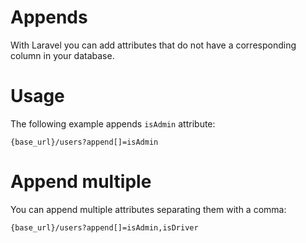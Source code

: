 # Appends

With Laravel you can add attributes that do not have a corresponding column in your database.

# Usage

The following example appends `isAdmin` attribute:

```url
{base_url}/users?append[]=isAdmin
```

# Append multiple

You can append multiple attributes separating them with a comma:

```url
{base_url}/users?append[]=isAdmin,isDriver
```